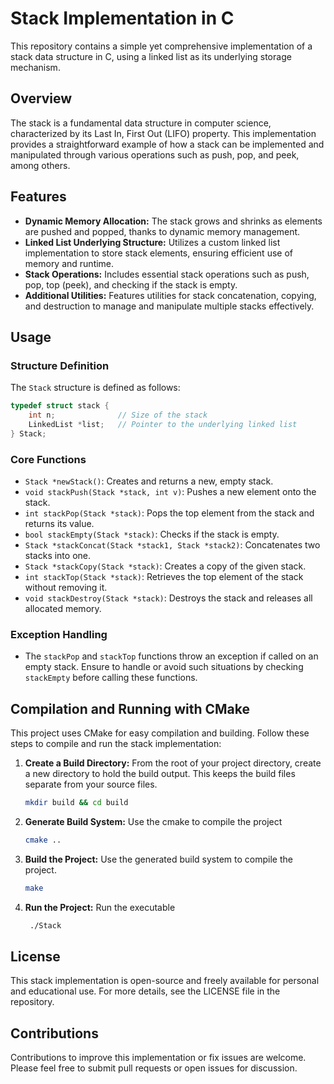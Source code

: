 # Stack Implementation in C

This repository contains a simple yet comprehensive implementation of a stack data structure in C, using a linked list as its underlying storage mechanism.

## Overview

The stack is a fundamental data structure in computer science, characterized by its Last In, First Out (LIFO) property. This implementation provides a straightforward example of how a stack can be implemented and manipulated through various operations such as push, pop, and peek, among others.

## Features

- **Dynamic Memory Allocation:** The stack grows and shrinks as elements are pushed and popped, thanks to dynamic memory management.
- **Linked List Underlying Structure:** Utilizes a custom linked list implementation to store stack elements, ensuring efficient use of memory and runtime.
- **Stack Operations:** Includes essential stack operations such as push, pop, top (peek), and checking if the stack is empty.
- **Additional Utilities:** Features utilities for stack concatenation, copying, and destruction to manage and manipulate multiple stacks effectively.

## Usage

### Structure Definition

The `Stack` structure is defined as follows:

```c
typedef struct stack {
    int n;              // Size of the stack
    LinkedList *list;   // Pointer to the underlying linked list
} Stack;
```

### Core Functions

- `Stack *newStack()`: Creates and returns a new, empty stack.
- `void stackPush(Stack *stack, int v)`: Pushes a new element onto the stack.
- `int stackPop(Stack *stack)`: Pops the top element from the stack and returns its value.
- `bool stackEmpty(Stack *stack)`: Checks if the stack is empty.
- `Stack *stackConcat(Stack *stack1, Stack *stack2)`: Concatenates two stacks into one.
- `Stack *stackCopy(Stack *stack)`: Creates a copy of the given stack.
- `int stackTop(Stack *stack)`: Retrieves the top element of the stack without removing it.
- `void stackDestroy(Stack *stack)`: Destroys the stack and releases all allocated memory.

### Exception Handling

- The `stackPop` and `stackTop` functions throw an exception if called on an empty stack. Ensure to handle or avoid such situations by checking `stackEmpty` before calling these functions.

## Compilation and Running with CMake

This project uses CMake for easy compilation and building. Follow these steps to compile and run the stack implementation:

1. **Create a Build Directory:** From the root of your project directory, create a new directory to hold the build output. This keeps the build files separate from your source files.
   ```bash
   mkdir build && cd build
   ```
2. **Generate Build System:** Use the cmake to compile the project
   ```bash
   cmake ..
   ```
3. **Build the Project:** Use the generated build system to compile the project.
    ```bash
    make
    ```
4. **Run the Project:** Run the executable
   ```bash
    ./Stack
    ```

## License

This stack implementation is open-source and freely available for personal and educational use. For more details, see the LICENSE file in the repository.

## Contributions

Contributions to improve this implementation or fix issues are welcome. Please feel free to submit pull requests or open issues for discussion.
